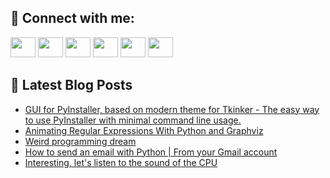 ## 🔎 Connect with me:
[<img height="32" width="40" src="https://cdn.jsdelivr.net/npm/simple-icons@v5/icons/telegram.svg" />](https://t.me/bullbesh)
[<img height="32" width="40" src="https://cdn.jsdelivr.net/npm/simple-icons@v5/icons/vk.svg" />](https://vk.com/bullbesh)
[<img height="32" width="40" src="https://cdn.jsdelivr.net/npm/simple-icons@v5/icons/twitter.svg" />](https://twitter.com/bullbesh1)
[<img height="32" width="40" src="https://cdn.jsdelivr.net/npm/simple-icons@v5/icons/instagram.svg" />](https://www.instagram.com/bullbesh)
[<img height="32" width="40" src="https://cdn.jsdelivr.net/npm/simple-icons@v5/icons/reddit.svg" />](https://www.reddit.com/user/bullbesh)
[<img height="32" width="40" src="https://cdn.jsdelivr.net/npm/simple-icons@v5/icons/youtube.svg" />](https://www.youtube.com/channel/UCtfjRs6uzgq5mfm8S06WTcg)

## 📕 Latest Blog Posts
<!-- BLOG-POST-LIST:START -->
- [GUI for PyInstaller, based on modern theme for Tkinker - The easy way to use PyInstaller with minimal command line usage.](https://www.reddit.com/r/Python/comments/urho9t/gui_for_pyinstaller_based_on_modern_theme_for/)
- [Animating Regular Expressions With Python and Graphviz](https://www.reddit.com/r/Python/comments/urhczd/animating_regular_expressions_with_python_and/)
- [Weird programming dream](https://www.reddit.com/r/Python/comments/urgguo/weird_programming_dream/)
- [How to send an email with Python | From your Gmail account](https://www.reddit.com/r/Python/comments/urfvn1/how_to_send_an_email_with_python_from_your_gmail/)
- [Interesting, let&#39;s listen to the sound of the CPU](https://www.reddit.com/r/Python/comments/urf0wd/interesting_lets_listen_to_the_sound_of_the_cpu/)
<!-- BLOG-POST-LIST:END -->
